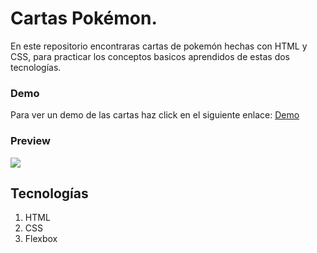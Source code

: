 # Cartas Pokémon.
En este repositorio encontraras cartas de pokemón hechas con HTML y CSS, para practicar los conceptos basicos aprendidos de estas dos tecnologías.

### Demo
Para ver un demo de las cartas haz click en el siguiente enlace: [Demo](https://estebanraigosa.github.io/Cartas-Pokemon/)

### Preview

[![](https://i.imgur.com/rVZreVV.png)](https://i.imgur.com/rVZreVV.png)

## Tecnologías
1. HTML
2. CSS
3. Flexbox

